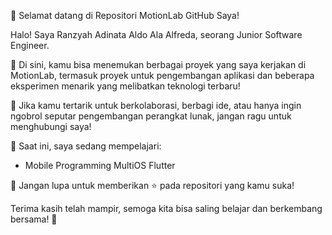 👋 Selamat datang di Repositori MotionLab GitHub Saya!

Halo! Saya Ranzyah Adinata Aldo Ala Alfreda, seorang Junior Software Engineer.

🔧 Di sini, kamu bisa menemukan berbagai proyek yang saya kerjakan di MotionLab, termasuk proyek untuk pengembangan aplikasi dan beberapa eksperimen menarik yang melibatkan teknologi terbaru!

🚀 Jika kamu tertarik untuk berkolaborasi, berbagi ide, atau hanya ingin ngobrol seputar pengembangan perangkat lunak, jangan ragu untuk menghubungi saya!

🌱 Saat ini, saya sedang mempelajari:
- Mobile Programming MultiOS Flutter

💬 Jangan lupa untuk memberikan ⭐ pada repositori yang kamu suka!

Terima kasih telah mampir, semoga kita bisa saling belajar dan berkembang bersama! 🙌

